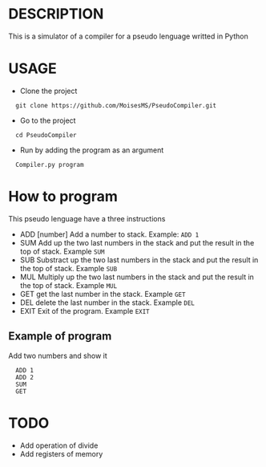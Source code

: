# DESCRIPTION
This is a simulator of a compiler for a pseudo lenguage writted in Python

# USAGE
- Clone the project
```
  git clone https://github.com/MoisesMS/PseudoCompiler.git
```

- Go to the project
```
  cd PseudoCompiler
```

- Run by adding the program as an argument
  
```
  Compiler.py program
```

# How to program

This pseudo lenguage have a three instructions
- ADD [number] Add a number to stack. Example:
  ```ADD 1```
- SUM Add up the two last numbers in the stack and put the result in the top of stack. Example ```SUM```
- SUB Substract up the two last numbers in the stack and put the result in the top of stack. Example ```SUB```
- MUL Multiply up the two last numbers in the stack and put the result in the top of stack. Example ```MUL```
- GET get the last number in the stack. Example ```GET```
- DEL delete the last number in the stack. Example ```DEL```
- EXIT Exit of the program. Example ```EXIT```
  
## Example of program
Add two numbers and show it
```
  ADD 1
  ADD 2
  SUM
  GET
```


# TODO
- Add operation of divide
- Add registers of memory
